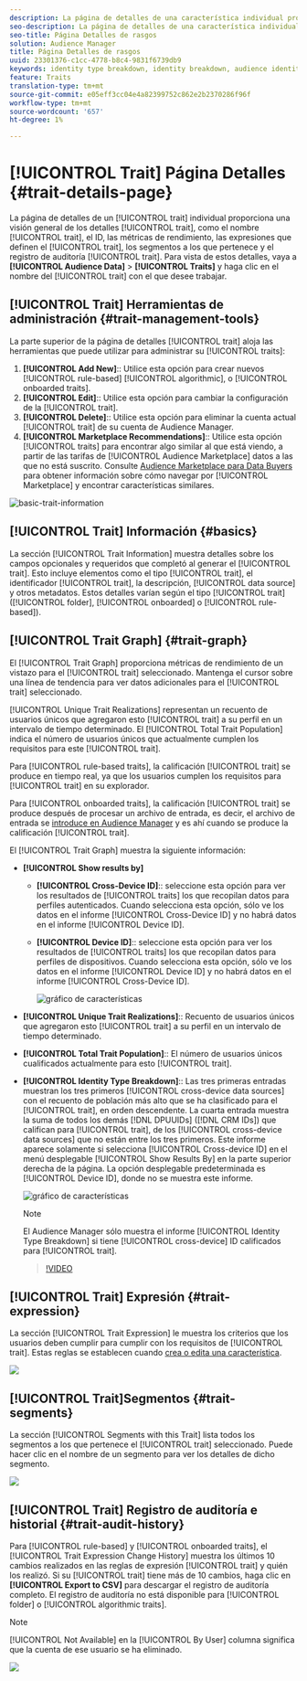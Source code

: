 ```yaml
---
description: La página de detalles de una característica individual proporciona información general sobre el nombre de la característica, el ID, las métricas de rendimiento, las expresiones que definen la característica, los segmentos a los que pertenece y el registro de auditoría de características. Para ver estos detalles, vaya a Datos de Audiencia > Características y haga clic en el nombre de la característica con la que desee trabajar.
seo-description: La página de detalles de una característica individual proporciona información general sobre el nombre de la característica, el ID, las métricas de rendimiento, las expresiones que definen la característica, los segmentos a los que pertenece y el registro de auditoría de características. Para ver estos detalles, vaya a Datos de Audiencia > Características y haga clic en el nombre de la característica con la que desee trabajar.
seo-title: Página Detalles de rasgos
solution: Audience Manager
title: Página Detalles de rasgos
uuid: 23301376-c1cc-4778-b8c4-9831f6739db9
keywords: identity type breakdown, identity breakdown, audience identity reporting, cross-device, cross-device ID, device ID
feature: Traits
translation-type: tm+mt
source-git-commit: e05eff3cc04e4a82399752c862e2b2370286f96f
workflow-type: tm+mt
source-wordcount: '657'
ht-degree: 1%

---
```



# [!UICONTROL Trait] Página Detalles  {#trait-details-page}

La página de detalles de un [!UICONTROL trait] individual proporciona una visión general de los detalles [!UICONTROL trait], como el nombre [!UICONTROL trait], el ID, las métricas de rendimiento, las expresiones que definen el [!UICONTROL trait], los segmentos a los que pertenece y el registro de auditoría [!UICONTROL trait]. Para vista de estos detalles, vaya a **[!UICONTROL Audience Data]** > **[!UICONTROL Traits]** y haga clic en el nombre del [!UICONTROL trait] con el que desee trabajar.

## [!UICONTROL Trait] Herramientas de administración  {#trait-management-tools}

La parte superior de la página de detalles [!UICONTROL trait] aloja las herramientas que puede utilizar para administrar su [!UICONTROL traits]:

1. **[!UICONTROL Add New]**:: Utilice esta opción para crear nuevos  [!UICONTROL rule-based] [!UICONTROL algorithmic], o  [!UICONTROL onboarded traits].
2. **[!UICONTROL Edit]**:: Utilice esta opción para cambiar la configuración de la  [!UICONTROL trait].
3. **[!UICONTROL Delete]**:: Utilice esta opción para eliminar la cuenta actual  [!UICONTROL trait] de su cuenta de Audience Manager.
4. **[!UICONTROL Marketplace Recommendations]**:: Utilice esta opción  [!UICONTROL traits] para encontrar algo similar al que está viendo, a partir de las tarifas de  [!UICONTROL Audience Marketplace] datos a las que no está suscrito. Consulte [Audience Marketplace para Data Buyers](../audience-marketplace/marketplace-data-buyers/marketplace-data-buyers.md) para obtener información sobre cómo navegar por [!UICONTROL Marketplace] y encontrar características similares.

![basic-trait-information](assets/basic-trait-information.png)

## [!UICONTROL Trait] Información {#basics}

La sección [!UICONTROL Trait Information] muestra detalles sobre los campos opcionales y requeridos que completó al generar el [!UICONTROL trait]. Esto incluye elementos como el tipo [!UICONTROL trait], el identificador [!UICONTROL trait], la descripción, [!UICONTROL data source] y otros metadatos. Estos detalles varían según el tipo [!UICONTROL trait] ([!UICONTROL folder], [!UICONTROL onboarded] o [!UICONTROL rule-based]).

## [!UICONTROL Trait Graph] {#trait-graph}

El [!UICONTROL Trait Graph] proporciona métricas de rendimiento de un vistazo para el [!UICONTROL trait] seleccionado. Mantenga el cursor sobre una línea de tendencia para ver datos adicionales para el [!UICONTROL trait] seleccionado.

[!UICONTROL Unique Trait Realizations] representan un recuento de usuarios únicos que agregaron esto  [!UICONTROL trait] a su perfil en un intervalo de tiempo determinado. El [!UICONTROL Total Trait Population] indica el número de usuarios únicos que actualmente cumplen los requisitos para este [!UICONTROL trait].

Para [!UICONTROL rule-based traits], la calificación [!UICONTROL trait] se produce en tiempo real, ya que los usuarios cumplen los requisitos para [!UICONTROL trait] en su explorador.

Para [!UICONTROL onboarded traits], la calificación [!UICONTROL trait] se produce después de procesar un archivo de entrada, es decir, el archivo de entrada se [introduce en Audience Manager](../../faq/faq-inbound-data-ingestion.md) y es ahí cuando se produce la calificación [!UICONTROL trait].

El [!UICONTROL Trait Graph] muestra la siguiente información:

* **[!UICONTROL Show results by]**
   * **[!UICONTROL Cross-Device ID]**:: seleccione esta opción para ver los resultados de  [!UICONTROL traits] los que recopilan datos para perfiles autenticados. Cuando selecciona esta opción, sólo ve los datos en el informe [!UICONTROL Cross-Device ID] y no habrá datos en el informe [!UICONTROL Device ID].
   * **[!UICONTROL Device ID]**:: seleccione esta opción para ver los resultados de  [!UICONTROL traits] los que recopilan datos para perfiles de dispositivos. Cuando selecciona esta opción, sólo ve los datos en el informe [!UICONTROL Device ID] y no habrá datos en el informe [!UICONTROL Cross-Device ID].

      ![gráfico de características](assets/trait-summary.gif)

* **[!UICONTROL Unique Trait Realizations]**:: Recuento de usuarios únicos que agregaron esto  [!UICONTROL trait] a su perfil en un intervalo de tiempo determinado.
* **[!UICONTROL Total Trait Population]**:: El número de usuarios únicos cualificados actualmente para esto  [!UICONTROL trait].

* **[!UICONTROL Identity Type Breakdown]**:: Las tres primeras entradas muestran los tres primeros  [!UICONTROL cross-device data sources] con el recuento de población más alto que se ha clasificado para el  [!UICONTROL trait], en orden descendente. La cuarta entrada muestra la suma de todos los demás [!DNL DPUUIDs] ([!DNL CRM IDs]) que califican para [!UICONTROL trait], de los [!UICONTROL cross-device data sources] que no están entre los tres primeros. Este informe aparece solamente si selecciona [!UICONTROL Cross-device ID] en el menú desplegable [!UICONTROL Show Results By] en la parte superior derecha de la página. La opción desplegable predeterminada es [!UICONTROL Device ID], donde no se muestra este informe.

   ![gráfico de características](assets/trait-identity.png)

   >[!NOTE]
   >
   >El Audience Manager sólo muestra el informe [!UICONTROL Identity Type Breakdown] si tiene [!UICONTROL cross-device] ID calificados para [!UICONTROL trait].

   >[!VIDEO](https://video.tv.adobe.com/v/27977/)

## [!UICONTROL Trait] Expresión {#trait-expression}

La sección [!UICONTROL Trait Expression] le muestra los criterios que los usuarios deben cumplir para cumplir con los requisitos de [!UICONTROL trait]. Estas reglas se establecen cuando [crea o edita una característica](../../features/traits/about-trait-builder.md).

![](assets/traitExpression.png)

## [!UICONTROL Trait]Segmentos {#trait-segments}

La sección [!UICONTROL Segments with this Trait] lista todos los segmentos a los que pertenece el [!UICONTROL trait] seleccionado. Puede hacer clic en el nombre de un segmento para ver los detalles de dicho segmento.

![](assets/traitSegments.png)

## [!UICONTROL Trait] Registro de auditoría e historial  {#trait-audit-history}

Para [!UICONTROL rule-based] y [!UICONTROL onboarded traits], el [!UICONTROL Trait Expression Change History] muestra los últimos 10 cambios realizados en las reglas de expresión [!UICONTROL trait] y quién los realizó. Si su [!UICONTROL trait] tiene más de 10 cambios, haga clic en **[!UICONTROL Export to CSV]** para descargar el registro de auditoría completo. El registro de auditoría no está disponible para [!UICONTROL folder] o [!UICONTROL algorithmic traits].

>[!NOTE]
>
>[!UICONTROL Not Available] en la  [!UICONTROL By User] columna significa que la cuenta de ese usuario se ha eliminado.

![](assets/traitHistory.png)